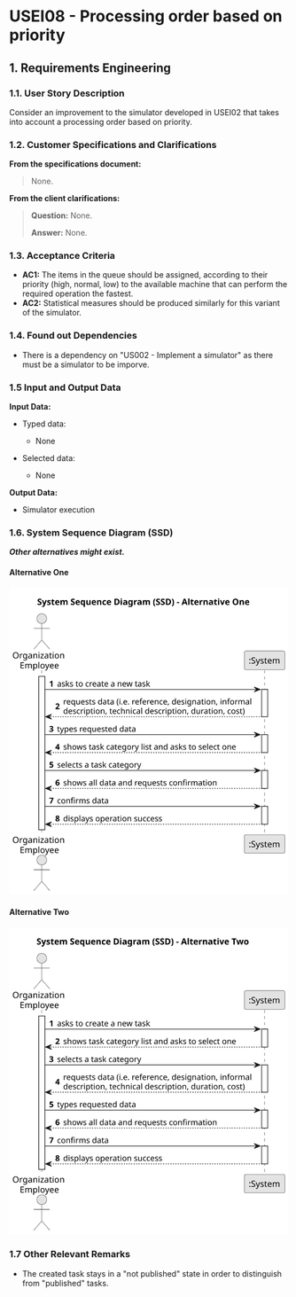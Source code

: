 # USEI08 - Processing order based on priority


## 1. Requirements Engineering

### 1.1. User Story Description

Consider an improvement to the simulator developed in USEI02 that takes into account a processing order based on priority.

### 1.2. Customer Specifications and Clarifications 

**From the specifications document:**

>	None. 

**From the client clarifications:**

> **Question:** None.
>
> **Answer:** None.



### 1.3. Acceptance Criteria

* **AC1:** The items in the queue should be assigned, according to their priority (high, normal, low) to the available machine that can perform the required operation the fastest.
* **AC2:** Statistical measures should be produced similarly for this variant of the simulator.

### 1.4. Found out Dependencies

* There is a dependency on "US002 -  Implement a simulator" as there must be a simulator to be imporve.
### 1.5 Input and Output Data

**Input Data:**

* Typed data:
    * None
	
* Selected data:
    * None

**Output Data:**

* Simulator execution

### 1.6. System Sequence Diagram (SSD)

**_Other alternatives might exist._**

#### Alternative One

![System Sequence Diagram - Alternative One](svg/us006-system-sequence-diagram-alternative-one.svg)

#### Alternative Two

![System Sequence Diagram - Alternative Two](svg/us006-system-sequence-diagram-alternative-two.svg)

### 1.7 Other Relevant Remarks

* The created task stays in a "not published" state in order to distinguish from "published" tasks.